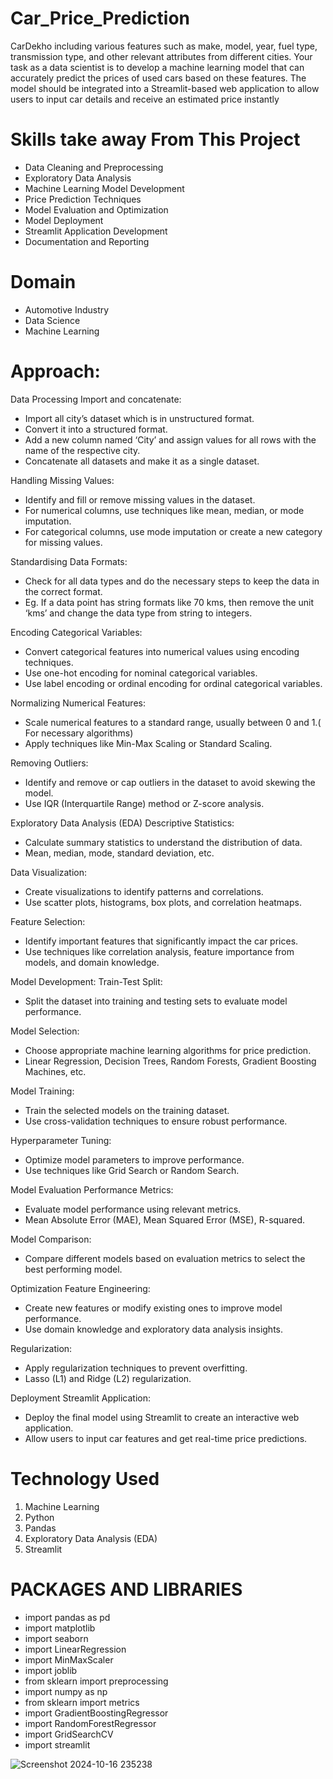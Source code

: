 
# Car_Price_Prediction
   CarDekho including various features such as make, model, year, fuel type, transmission type, and other relevant attributes from different cities. Your task as a data scientist is to develop a machine learning model that can accurately predict the prices of used cars based on these features. The model should be integrated into a Streamlit-based web application to allow users to input car details and receive an estimated price instantly

# Skills take away From This Project
  *  Data Cleaning and Preprocessing
  *  Exploratory Data Analysis
  *  Machine Learning Model Development
  *  Price Prediction Techniques
  *  Model Evaluation and Optimization
  *  Model Deployment
  *  Streamlit Application Development
  *  Documentation and Reporting

# Domain
   *  Automotive Industry 
   *  Data Science
   *  Machine Learning
     
# Approach:
 Data Processing
Import and concatenate:
   * Import all city’s dataset which is in unstructured format.
   * Convert it into a  structured format.
   * Add a new column named ‘City’ and assign values for all rows with the name of the respective city.
   * Concatenate all datasets and make it as a single dataset.
    
Handling Missing Values: 
   * Identify and fill or remove missing values in the dataset.
   * For numerical columns, use techniques like mean, median, or mode imputation.
   * For categorical columns, use mode imputation or create a new category for missing values.
    
Standardising Data Formats:
   * Check for all data types and do the necessary steps to keep the data in the correct format.
   * Eg. If a data point has string formats like 70 kms, then remove the unit ‘kms’ and change the data type from string to integers.
    
Encoding Categorical Variables: 
   * Convert categorical features into numerical values using encoding techniques.
   *  Use one-hot encoding for nominal categorical variables.
   * Use label encoding or ordinal encoding for ordinal categorical variables.

    
Normalizing Numerical Features:
   * Scale numerical features to a standard range, usually between 0 and 1.( For necessary algorithms)
   * Apply techniques like Min-Max Scaling or Standard Scaling.
    
Removing Outliers: 
   * Identify and remove or cap outliers in the dataset to avoid skewing the model.
   * Use IQR (Interquartile Range) method or Z-score analysis.

Exploratory Data Analysis (EDA)
Descriptive Statistics:
   *  Calculate summary statistics to understand the distribution of data.
   *  Mean, median, mode, standard deviation, etc.
    
Data Visualization: 
   * Create visualizations to identify patterns and correlations.
   * Use scatter plots, histograms, box plots, and correlation heatmaps.
    
Feature Selection:
  *  Identify important features that significantly impact the car prices.
  *  Use techniques like correlation analysis, feature importance from models, and domain knowledge.

Model Development:
Train-Test Split: 
  *  Split the dataset into training and testing sets to evaluate model performance.
   
Model Selection:
 * Choose appropriate machine learning algorithms for price prediction.
 *  Linear Regression, Decision Trees, Random Forests, Gradient Boosting Machines, etc.
   
Model Training:
  * Train the selected models on the training dataset.
  * Use cross-validation techniques to ensure robust performance.
   
Hyperparameter Tuning: 
 *  Optimize model parameters to improve performance.
 *  Use techniques like Grid Search or Random Search.

 Model Evaluation
Performance Metrics:
  * Evaluate model performance using relevant metrics.
  * Mean Absolute Error (MAE), Mean Squared Error (MSE), R-squared.
   
Model Comparison:
 *  Compare different models based on evaluation metrics to select the best performing model.
 
Optimization
Feature Engineering: 
 *  Create new features or modify existing ones to improve model performance.
 *  Use domain knowledge and exploratory data analysis insights.

Regularization:
  *  Apply regularization techniques to prevent overfitting.
  *  Lasso (L1) and Ridge (L2) regularization.

Deployment
Streamlit Application: 
  *  Deploy the final model using Streamlit to create an interactive web application.
  *  Allow users to input car features and get real-time price predictions.


# Technology Used
   1.  Machine Learning 
   2.  Python
   3.  Pandas 
   4.  Exploratory Data Analysis (EDA)
   5.  Streamlit


# PACKAGES AND LIBRARIES
*  import pandas as pd
*  import matplotlib
*  import seaborn
*  import LinearRegression
*  import MinMaxScaler
*  import joblib
*  from sklearn import preprocessing
*  import numpy as np
*  from sklearn import metrics
*  import GradientBoostingRegressor
*  import RandomForestRegressor
*  import GridSearchCV
*  import streamlit
  
![Screenshot 2024-10-16 235238](https://github.com/user-attachments/assets/e3504235-2be6-49cf-98a3-8b4f750246ca)


